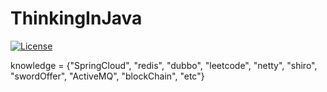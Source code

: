 # ThinkingInJava
[![License](https://img.shields.io/badge/License-Apache%202.0-blue.svg)](https://opensource.org/licenses/Apache-2.0)

knowledge = {"SpringCloud", "redis", "dubbo", "leetcode", "netty", "shiro", "swordOffer", "ActiveMQ", "blockChain", "etc"}
